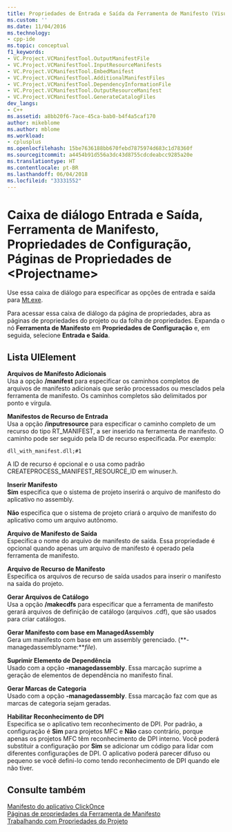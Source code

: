 ```yaml
---
title: Propriedades de Entrada e Saída da Ferramenta de Manifesto (Visual C++) | Microsoft Docs
ms.custom: ''
ms.date: 11/04/2016
ms.technology:
- cpp-ide
ms.topic: conceptual
f1_keywords:
- VC.Project.VCManifestTool.OutputManifestFile
- VC.Project.VCManifestTool.InputResourceManifests
- VC.Project.VCManifestTool.EmbedManifest
- VC.Project.VCManifestTool.AdditionalManifestFiles
- VC.Project.VCManifestTool.DependencyInformationFile
- VC.Project.VCManifestTool.OutputResourceManifest
- VC.Project.VCManifestTool.GenerateCatalogFiles
dev_langs:
- C++
ms.assetid: a8bb20f6-7ace-45ca-bab0-b4f4a5caf170
author: mikeblome
ms.author: mblome
ms.workload:
- cplusplus
ms.openlocfilehash: 15be7636188bb670febd7875974d683c1d78360f
ms.sourcegitcommit: a4454b91d556a3dc43d8755cdcdeabcc9285a20e
ms.translationtype: HT
ms.contentlocale: pt-BR
ms.lasthandoff: 06/04/2018
ms.locfileid: "33331552"
---
```

# <a name="input-and-output-manifest-tool-configuration-properties-ltprojectnamegt-property-pages-dialog-box"></a>Caixa de diálogo Entrada e Saída, Ferramenta de Manifesto, Propriedades de Configuração, Páginas de Propriedades de &lt;Projectname&gt;
Use essa caixa de diálogo para especificar as opções de entrada e saída para [Mt.exe](http://msdn.microsoft.com/library/aa375649).  
  
 Para acessar essa caixa de diálogo da página de propriedades, abra as páginas de propriedades do projeto ou da folha de propriedades. Expanda o nó **Ferramenta de Manifesto** em **Propriedades de Configuração** e, em seguida, selecione **Entrada e Saída**.  
  
## <a name="uielement-list"></a>Lista UIElement  
 **Arquivos de Manifesto Adicionais**  
 Usa a opção **/manifest** para especificar os caminhos completos de arquivos de manifesto adicionais que serão processados ou mesclados pela ferramenta de manifesto. Os caminhos completos são delimitados por ponto e vírgula.  
  
 **Manifestos de Recurso de Entrada**  
 Usa a opção **/inputresource** para especificar o caminho completo de um recurso do tipo RT_MANIFEST, a ser inserido na ferramenta de manifesto. O caminho pode ser seguido pela ID de recurso especificada. Por exemplo:  
  
 `dll_with_manifest.dll;#1`  
  
 A ID de recurso é opcional e o usa como padrão CREATEPROCESS_MANIFEST_RESOURCE_ID em winuser.h.  
  
 **Inserir Manifesto**  
 **Sim** especifica que o sistema de projeto inserirá o arquivo de manifesto do aplicativo no assembly.  
  
 **Não** especifica que o sistema de projeto criará o arquivo de manifesto do aplicativo como um arquivo autônomo.  
  
 **Arquivo de Manifesto de Saída**  
 Especifica o nome do arquivo de manifesto de saída. Essa propriedade é opcional quando apenas um arquivo de manifesto é operado pela ferramenta de manifesto.  
  
 **Arquivo de Recurso de Manifesto**  
 Especifica os arquivos de recurso de saída usados para inserir o manifesto na saída do projeto.  
  
 **Gerar Arquivos de Catálogo**  
 Usa a opção **/makecdfs** para especificar que a ferramenta de manifesto gerará arquivos de definição de catálogo (arquivos .cdf), que são usados para criar catálogos.  
  
 **Gerar Manifesto com base em ManagedAssembly**  
 Gera um manifesto com base em um assembly gerenciado. (**-managedassemblyname:***file*).  
  
 **Suprimir Elemento de Dependência**  
 Usado com a opção **-managedassembly**. Essa marcação suprime a geração de elementos de dependência no manifesto final.  
  
 **Gerar Marcas de Categoria**  
 Usado com a opção **-managedassembly**. Essa marcação faz com que as marcas de categoria sejam geradas.  
  
 **Habilitar Reconhecimento de DPI**  
 Especifica se o aplicativo tem reconhecimento de DPI. Por padrão, a configuração é **Sim** para projetos MFC e **Não** caso contrário, porque apenas os projetos MFC têm reconhecimento de DPI interno. Você poderá substituir a configuração por **Sim** se adicionar um código para lidar com diferentes configurações de DPI. O aplicativo poderá parecer difuso ou pequeno se você defini-lo como tendo reconhecimento de DPI quando ele não tiver.  
  
## <a name="see-also"></a>Consulte também  
 [Manifesto do aplicativo ClickOnce](/visualstudio/deployment/clickonce-application-manifest)   
 [Páginas de propriedades da Ferramenta de Manifesto](../ide/manifest-tool-property-pages.md)   
 [Trabalhando com Propriedades do Projeto](../ide/working-with-project-properties.md)   